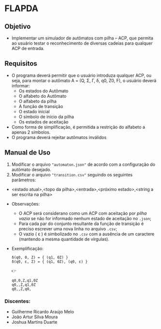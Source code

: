 # **FLAPDA**

## **Objetivo**

- Implementar um simulador de autômatos com pilha – ACP, que permita ao usuário testar o reconhecimento de diversas cadeias para qualquer ACP de entrada.

## **Requisitos**

- O programa deverá permitir que o usuário introduza qualquer ACP, ou seja, para montar o autômato A = (Q, Σ, Γ, δ, q0, Z0, F), o usuário deverá informar:
  - Os estados do Autômato
  - O alfabeto do Autômato
  - O alfabeto da pilha
  - A função de transição
  - O estado inicial
  - O símbolo de início da pilha
  - Os estados de aceitação
- Como forma de simplificação, é permitida a restrição do alfabeto a apenas 2 símbolos.
- O programa deverá rejeitar autômatos inválidos

## **Manual de Uso**

1. Modificar o arquivo `"automaton.json"` de acordo com a configuração do autômato desejado.
2. Modificar o arquivo `"transition.csv"` seguindo os seguintes parâmetros:

- \<estado atual>,\<topo da pilha>,\<entrada>,\<próximo estado>,\<string a ser escrita na pilha>
- Observações:
  - O ACP será considerano como um ACP com aceitação por _pilha vazia_ se não for informado nenhum estado de aceitação no `.json`;
  - Para cada par do conjunto resultante da função de transição é preciso escrever uma nova linha no arquivo `.csv`;
  - O vazio ( ε ) é simbolizado no `.csv` com a ausência de um caractere (mantendo a mesma quantidade de vírgulas).
- Exemplificação:

      δ(q0, 0, Z) = { (q1, 0Z) }
      δ(q0, ε, Z) = { (q1, 0Z), (q0, ε) }

      👉

      q0,0,Z,q1,0Z
      q0,,Z,q1,0Z
      q0,,Z,q0,

### Discentes:

- Guilherme Ricardo Araújo Melo
- João Artur Silva Moura
- Joshua Martins Duarte
